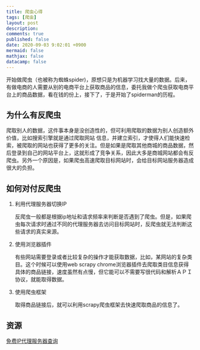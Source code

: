 ```yaml
---
title: 爬虫心得
tags: [爬虫]
layout: post
description:
comments: true
published: false
date: 2020-09-03 9:02:01 +0900
mermaid: false
mathjax: false
datacamp: false
---
```


开始做爬虫（也被称为蜘蛛spider)，原想只是为机器学习找大量的数据。后来，有做电商的人需要从别的电商平台上获取商品的信息，委托我做个爬虫获取电商平台上的商品数据，看在钱的份上，接下了，于是开始了spiderman的历程。

## 为什么有反爬虫

爬取别人的数据，这件事本身是没创造性的，但可利用爬取的数据为别人创造额外价值，比如搜索引擎就是通过爬取网站
信息，并建立索引，才使得人们能快速检索，被爬取的网站也获得了更多的关注。但是如果是爬取其他商城的商品数据，然后登录到自己的网站平台上，这就形成了竞争关系，因此大多是商城网站都会有反爬虫。另外一个原因是，如果爬虫高速爬取目标网站时，会给目标网站服务器造成很大的负担。

## 如何对付反爬虫

1. 利用代理服务器切换IP

    反爬虫一般都是根据ip地址和请求频率来判断是否遇到了爬虫。但是，如果爬虫每次请求时通过不同的代理服务器去访问目标网站时，反爬虫就无法判断这些请求的真实来源。

2. 使用浏览器插件

    有些网站需要登录或者比较复杂的操作才能获取数据，比如，某网站的复杂类目。这个时候可以使用web scrapy chrome浏览器插件去爬取类目信息获得具体的商品链接，速度虽然有点慢，但它能可以不需要写很代码和解析ＡＰＩ协议，就能取得数据。

3. 使用爬虫框架

    取得商品链接后，就可以利用scrapy爬虫框架去快速爬取商品的信息了。


## 资源

[免费IP代理服务器查询](http://www.66ip.cn/)



